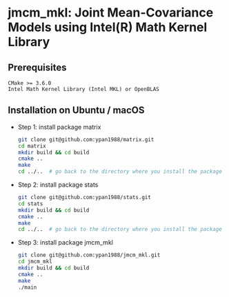 # jmcm_mkl: Joint Mean-Covariance Models using Intel(R) Math Kernel Library 

## Prerequisites

    CMake >= 3.6.0
    Intel Math Kernel Library (Intel MKL) or OpenBLAS
   
## Installation on Ubuntu / macOS
+ Step 1: install package matrix
  ```sh
  git clone git@github.com:ypan1988/matrix.git
  cd matrix
  mkdir build && cd build
  cmake ..
  make
  cd ../..  # go back to the directory where you install the package
  ```

+ Step 2: install package stats
  ```sh
  git clone git@github.com:ypan1988/stats.git
  cd stats
  mkdir build && cd build
  cmake ..
  make
  cd ../..  # go back to the directory where you install the package
  ```

+ Step 3: install package jmcm_mkl
  ```sh
  git clone git@github.com:ypan1988/jmcm_mkl.git
  cd jmcm_mkl
  mkdir build && cd build
  cmake ..
  make
  ./main
  ```



